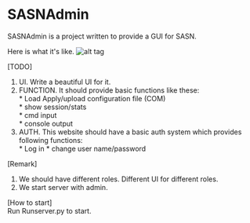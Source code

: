 # SASNAdmin
SASNAdmin is a project written to provide a GUI for SASN.

Here is what it's like.
![alt tag](https://cloud.githubusercontent.com/assets/2274145/6183013/19649c76-b38a-11e4-85be-0994288abe8e.jpg)

[TODO]  
1. UI. Write a beautiful UI for it.  
2. FUNCTION. It should provide basic functions like these:  
        * Load Apply/upload configuration file (COM)  
        * show session/stats  
        * cmd input  
        * console output  
3. AUTH. This website should have a basic auth system which provides following functions:  
        * Log in
        * change user name/password

[Remark]  
1. We should have different roles. Different UI for different roles.  
2. We start server with admin.  


[How to start]  
Run Runserver.py to start.  
